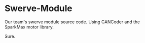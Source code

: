 # Swerve-Module
Our team's swerve module source code. Using CANCoder and the SparkMax motor library.

Sure.
